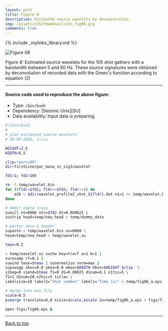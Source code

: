 ```yaml
---
layout: post
title: Figure 8
description: Estimated source wavelets by deconvolution.
img: /assets/ch5/thumbnail/ch5_fig08.png
comments: true
---
```


{% include _mylinks_library.md %}

<script type="text/javascript">
 function showhide(id) {
    var e = document.getElementById(id);
    e.style.display = (e.style.display == 'block') ? 'none' : 'block';
 }
</script>


<img src="{{ '/assets/ch5/ch5_fig08.png' | prepend: site.baseurl | prepend: site.url }}" alt="Figure 08" style="zoom:100%;" />

_Figure 8:_ Estimated source wavelets for the 105 shot gathers with a bandwidth between 5 and 80 Hz. These source signatures were obtained by deconvolution of recorded data with the Green's function according to equation (2)
    
---
#### Source code used to reproduce the above figure:
- Type: ```/bin/bash```
- Dependency: [Seismic Unix][SU]
- Data availability: Input data is preparing.    


```sh
#!/bin/bash
#
# plot estimated source wavelets
# 28-09-2020, J.Liu

HEIGHT=2.5
WIDTH=6.5

clip="perc=99"
dir=firstLine/par_masw_vs_sig3/wavelet

fd1=1; fd2=105

rm -f temp/wavelet.bin
for ((fldr=$fd1; fldr<=$fd2; fldr++)) do
    a2b < $dir/wavelet_profile2_shot_${fldr}.dat n1=1 >> temp/wavelet.bin 
done

# mkdir empty trace
sunull nt=8000 ntr=$fd2 dt=0.000025 |
sustrip head=temp/new_head > temp/dummy_data

# paster data & header
supaste < temp/wavelet.bin ns=8000 \
head=temp/new_head > temp/wavelet.su

tmax=0.2

< temp/wavelet.su sushw key=tracf a=1 b=1 |
suresamp rf=0.1 |
suwind tmax=$tmax | sunormalize norm=max |
supswigp xbox=0.0 ybox=0.0 wbox=$WIDTH hbox=$HEIGHT $clip  \
x1beg=0 x1end=$tmax f1=0 d1=0.00025 d1num=0.1 n1tic=5 \
f2=1 d2num=20 n2tic=5 title= \
labelsize=18 label2="Shot number" label1="Time (s)" > temp/fig06_a.eps

# merge into one file
scale=0.5
psmerge translate=0,0 scale=$scale,$scale in=temp/fig06_a.eps > figs/fig06.eps

open figs/fig06.eps &

```
---

<a href="#top">Back to top</a>

